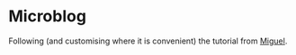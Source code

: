 # Microblog

Following (and customising where it is convenient) the tutorial from [Miguel](https://blog.miguelgrinberg.com/post/the-flask-mega-tutorial-part-i-hello-world).
